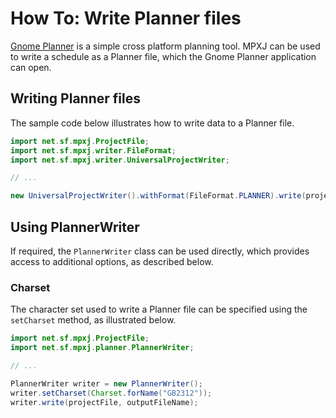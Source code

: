 # How To: Write Planner files
[Gnome Planner](https://wiki.gnome.org/Apps/Planner) is a simple cross platform planning tool. MPXJ can be used
to write a schedule as a Planner file, which the Gnome Planner application
can open.

## Writing Planner files
The sample code below illustrates how to write data to a Planner file.

```java
import net.sf.mpxj.ProjectFile;
import net.sf.mpxj.writer.FileFormat;
import net.sf.mpxj.writer.UniversalProjectWriter;

// ...

new UniversalProjectWriter().withFormat(FileFormat.PLANNER).write(project, fileName);
```

## Using PlannerWriter
If required, the `PlannerWriter` class can be used directly, which provides
access to additional options, as described below.

### Charset
The character set used to write a Planner file can be specified using the
`setCharset` method, as illustrated below.

```java
import net.sf.mpxj.ProjectFile;
import net.sf.mpxj.planner.PlannerWriter;

// ...

PlannerWriter writer = new PlannerWriter();
writer.setCharset(Charset.forName("GB2312"));
writer.write(projectFile, outputFileName);
```
